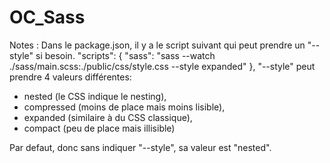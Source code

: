 # OC_Sass

Notes : 
Dans le package.json, il y a le script suivant qui peut prendre un "--style" si besoin.
 "scripts": {
    "sass": "sass --watch ./sass/main.scss:./public/css/style.css --style expanded"
  },
"--style" peut prendre 4 valeurs différentes:
- nested (le CSS indique le nesting),
- compressed (moins de place mais moins lisible),
- expanded (similaire à du CSS classique),
- compact (peu de place mais illisible)

Par defaut, donc sans indiquer "--style", sa valeur est "nested".